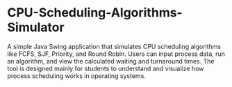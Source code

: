 # CPU-Scheduling-Algorithms-Simulator
A simple Java Swing application that simulates CPU scheduling algorithms like FCFS, SJF, Priority, and Round Robin. Users can input process data, run an algorithm, and view the calculated waiting and turnaround times. The tool is designed mainly for students to understand and visualize how process scheduling works in operating systems.
